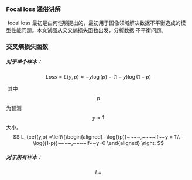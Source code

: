 ### Focal loss 通俗讲解

​		focal loss 最初是由何恺明提出的，最初用于图像领域解决数据不平衡造成的模型性能问题。本文试图从交叉熵损失函数出发，分析数据 不平衡问题。

### 交叉熵损失函数

##### 对于单个样本：

$$
Loss=L(y,p)=-y\log{(p)}-(1-y)\log{(1-p)}
$$

​	其中$$p$$为预测$$y=1$$大小。
$$
L_{ce}(y,p) =\left\{\begin{aligned}
-\log{(p)}~~~~,~~~~if~~y = 1\\
-\log{(1-p)}~~~~,~~~~if~~y=0
\end{aligned}
\right.
$$

##### 对于所有样本：

$$
L=
$$

